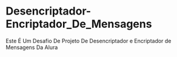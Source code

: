 # Desencriptador-Encriptador_De_Mensagens
Este É Um Desafio De Projeto De Desencriptador e Encriptador de Mensagens Da Alura
